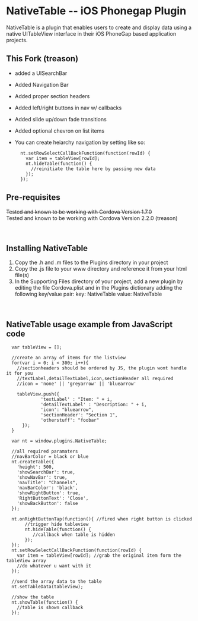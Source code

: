 NativeTable -- iOS Phonegap Plugin
=============================================================
NativeTable is a plugin that enables users to create and display data using a native UITableView interface in their iOS PhoneGap based application projects.
<br />


This Fork (treason)
-------------------------------------------------------------
- added a UISearchBar
- Added Navigation Bar
- Added proper section headers
- Added left/right buttons in nav w/ callbacks
- Added slide up/down fade transitions
- Added optional chevron on list items
- You can create heiarchy navigation by setting like so:

        nt.setRowSelectCallBackFunction(function(rowId) {
          var item = tableView[rowId];
          nt.hideTable(function() {
            //reinitiate the table here by passing new data
          });
        });


Pre-requisites
-------------------------------------------------------------
~~Tested and known to be working with Cordova Version 1.7.0~~
<br />
Tested and known to be working with Cordova Version 2.2.0 (treason)

<br />


Installing NativeTable
-------------------------------------------------------------

1. Copy the .h and .m files to the Plugins directory in your project
2. Copy the .js file to your www directory and reference it from your html file(s)
3. In the Supporting Files directory of your project, add a new plugin by editing the file Cordova.plist and in the Plugins dictionary adding the following key/value pair:
   key: 	NativeTable
   value: 	NativeTable


<br />

NativeTable usage example from JavaScript code
-------------------------------------------------------------
      var tableView = []; 

      //create an array of items for the listview
      for(var i = 0; i < 300; i++){
        //sectionheaders should be ordered by JS, the plugin wont handle it for you
        //textLabel,detailTextLabel,icon,sectionHeader all required
        //icon = 'none' || 'greyarrow' || 'bluearrow'

        tableView.push({
                 'textLabel' : "Item: " + i,
                 'detailTextLabel' : "Description: " + i,
                 'icon': "bluearrow",
                 'sectionHeader': "Section 1",
                 'otherstuff': "foobar"
          });
      }

      var nt = window.plugins.NativeTable;

      //all required paramaters
      //navBarColor = black or blue
      nt.createTable({
        'height': 500, 
        'showSearchBar': true, 
        'showNavBar': true, 
        'navTitle': "Channels",
        'navBarColor': 'black',
        'showRightButton': true, 
        'RightButtonText': 'Close',
        'showBackButton': false
      });

      nt.onRightButtonTap(function(){ //fired when right button is clicked
           //trigger hide tableview
           nt.hideTable(function() { 
              //callback when table is hidden
           });
      });
      nt.setRowSelectCallBackFunction(function(rowId) {
        var item = tableView[rowId]; //grab the original item form the tableView array
        //do whatever u want with it
      });

      //send the array data to the table
      nt.setTableData(tableView);

      //show the table
      nt.showTable(function() {
        //table is shown callback
      });

<br />


